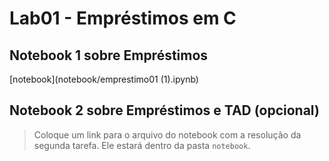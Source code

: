 # Lab01 - Empréstimos em C

## Notebook 1 sobre Empréstimos

[notebook](notebook/emprestimo01 (1).ipynb)

## Notebook 2 sobre Empréstimos e TAD (opcional)

> Coloque um link para o arquivo do notebook com a resolução da segunda tarefa. Ele estará dentro da pasta `notebook`.